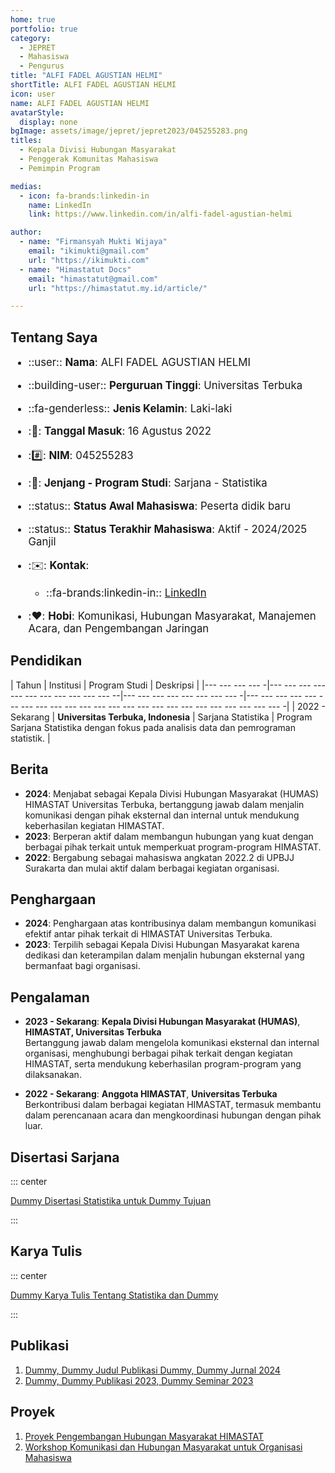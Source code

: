 ```yaml
--- 
home: true
portfolio: true
category:
  - JEPRET
  - Mahasiswa
  - Pengurus
title: "ALFI FADEL AGUSTIAN HELMI"
shortTitle: ALFI FADEL AGUSTIAN HELMI
icon: user
name: ALFI FADEL AGUSTIAN HELMI
avatarStyle:
  display: none
bgImage: assets/image/jepret/jepret2023/045255283.png
titles:
  - Kepala Divisi Hubungan Masyarakat
  - Penggerak Komunitas Mahasiswa
  - Pemimpin Program

medias:
  - icon: fa-brands:linkedin-in
    name: LinkedIn
    link: https://www.linkedin.com/in/alfi-fadel-agustian-helmi

author:
  - name: "Firmansyah Mukti Wijaya"
    email: "ikimukti@gmail.com"
    url: "https://ikimukti.com"
  - name: "Himastatut Docs"
    email: "himastatut@gmail.com"
    url: "https://himastatut.my.id/article/"

--- 
```


## Tentang Saya

<div style="font-size: 1.2em">

- ::user:: **Nama**: ALFI FADEL AGUSTIAN HELMI
- ::building-user:: **Perguruan Tinggi**: Universitas Terbuka
- ::fa-genderless:: **Jenis Kelamin**: Laki-laki
- ::calendar:: **Tanggal Masuk**: 16 Agustus 2022
- ::hash:: **NIM**: 045255283
- ::book:: **Jenjang - Program Studi**: Sarjana - Statistika
- ::status:: **Status Awal Mahasiswa**: Peserta didik baru
- ::status:: **Status Terakhir Mahasiswa**: Aktif - 2024/2025 Ganjil
- ::envelope:: **Kontak**:
  - ::fa-brands:linkedin-in:: [LinkedIn](https://www.linkedin.com/in/alfi-fadel-agustian-helmi)

- ::heart:: **Hobi**: Komunikasi, Hubungan Masyarakat, Manajemen Acara, dan Pengembangan Jaringan

</div>

## Pendidikan

| Tahun       | Institusi                        | Program Studi           | Deskripsi                                                               |
|--- --- --- --- -|--- --- --- --- --- --- --- --- --- --- --- --|--- --- --- --- --- --- --- --- -|--- --- --- --- --- --- --- --- --- --- --- --- --- --- --- --- --- --- --- --- --- --- --- --- -|
| 2022 - Sekarang | **Universitas Terbuka, Indonesia** | Sarjana Statistika       | Program Sarjana Statistika dengan fokus pada analisis data dan pemrograman statistik. |

## Berita

- **2024**: Menjabat sebagai Kepala Divisi Hubungan Masyarakat (HUMAS) HIMASTAT Universitas Terbuka, bertanggung jawab dalam menjalin komunikasi dengan pihak eksternal dan internal untuk mendukung keberhasilan kegiatan HIMASTAT.
- **2023**: Berperan aktif dalam membangun hubungan yang kuat dengan berbagai pihak terkait untuk memperkuat program-program HIMASTAT.
- **2022**: Bergabung sebagai mahasiswa angkatan 2022.2 di UPBJJ Surakarta dan mulai aktif dalam berbagai kegiatan organisasi.

## Penghargaan

- **2024**: Penghargaan atas kontribusinya dalam membangun komunikasi efektif antar pihak terkait di HIMASTAT Universitas Terbuka.
- **2023**: Terpilih sebagai Kepala Divisi Hubungan Masyarakat karena dedikasi dan keterampilan dalam menjalin hubungan eksternal yang bermanfaat bagi organisasi.

## Pengalaman

- **2023 - Sekarang**: **Kepala Divisi Hubungan Masyarakat (HUMAS)**, **HIMASTAT, Universitas Terbuka**  
  Bertanggung jawab dalam mengelola komunikasi eksternal dan internal organisasi, menghubungi berbagai pihak terkait dengan kegiatan HIMASTAT, serta mendukung keberhasilan program-program yang dilaksanakan.

- **2022 - Sekarang**: **Anggota HIMASTAT**, **Universitas Terbuka**  
  Berkontribusi dalam berbagai kegiatan HIMASTAT, termasuk membantu dalam perencanaan acara dan mengkoordinasi hubungan dengan pihak luar.

## Disertasi Sarjana

::: center

[Dummy Disertasi Statistika untuk Dummy Tujuan](MHS045255283.md)

:::

## Karya Tulis

::: center

[Dummy Karya Tulis Tentang Statistika dan Dummy](MHS045255283.md)

:::

## Publikasi

1. [Dummy, Dummy Judul Publikasi Dummy, Dummy Jurnal 2024](https://dummy-jurnal.example.com)
2. [Dummy, Dummy Publikasi 2023, Dummy Seminar 2023](https://dummy-seminar.example.com)

## Proyek

1. [Proyek Pengembangan Hubungan Masyarakat HIMASTAT](https://dummy-proyek-humas.example.com)
2. [Workshop Komunikasi dan Hubungan Masyarakat untuk Organisasi Mahasiswa](https://dummy-workshop-humas.example.com)
